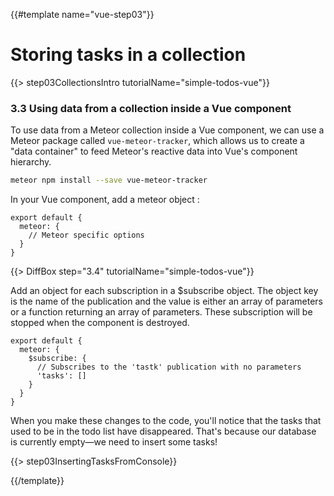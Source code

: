 {{#template name="vue-step03"}}

# Storing tasks in a collection

{{> step03CollectionsIntro tutorialName="simple-todos-vue"}}

### 3.3 Using data from a collection inside a Vue component

To use data from a Meteor collection inside a Vue component, we can use a Meteor package called `vue-meteor-tracker`, which allows us to create a "data container" to feed Meteor's reactive data into Vue's component hierarchy.

```bash
meteor npm install --save vue-meteor-tracker
```

In your Vue component, add a meteor object :

```
export default {
  meteor: {
    // Meteor specific options
  }
}
```

{{> DiffBox step="3.4" tutorialName="simple-todos-vue"}}

Add an object for each subscription in a \$subscribe object. The object key is the name of the publication and the value is either an array of parameters or a function returning an array of parameters. These subscription will be stopped when the component is destroyed.

```
export default {
  meteor: {
    $subscribe: {
      // Subscribes to the 'tastk' publication with no parameters
      'tasks': []
    }
  }
}
```

When you make these changes to the code, you'll notice that the tasks that used to be in the todo list have disappeared. That's because our database is currently empty&mdash;we need to insert some tasks!

{{> step03InsertingTasksFromConsole}}

{{/template}}
